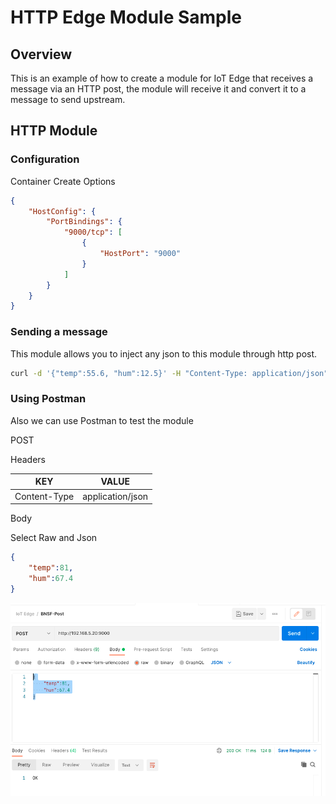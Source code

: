 # HTTP Edge Module Sample

## Overview

This is an example of how to create a module for IoT Edge that receives a message via an HTTP post, the module will receive it and convert it to a message to send upstream.

## HTTP Module

### Configuration

Container Create Options

```json
{
    "HostConfig": {
        "PortBindings": {
            "9000/tcp": [
                {
                    "HostPort": "9000"
                }
            ]
        }
    }
}
```

### Sending a message

This module allows you to inject any json to this module through http post.

```bash
curl -d '{"temp":55.6, "hum":12.5}' -H "Content-Type: application/json" -X POST http://localhost:9000
```

### Using Postman

Also we can use Postman to test the module

POST

Headers

| KEY          | VALUE            |
| ------------ | ---------------- |
| Content-Type | application/json |



Body

Select Raw and Json

```json
{
​    "temp":81,
​    "hum":67.4
}
```



![image-20220907112451472](/assets/images/image-20220907112451472.png)

